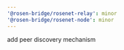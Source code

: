 ```yaml
---
'@rosen-bridge/rosenet-relay': minor
'@rosen-bridge/rosenet-node': minor
---
```


add peer discovery mechanism
